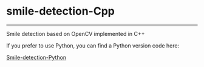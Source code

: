 # smile-detection-Cpp
---
Smile detection based on OpenCV implemented in C++

If you prefer to use Python, you can find a Python version code here:

[Smile-detection-Python](https://github.com/LiuXiaolong19920720/smile-detection-Python)
